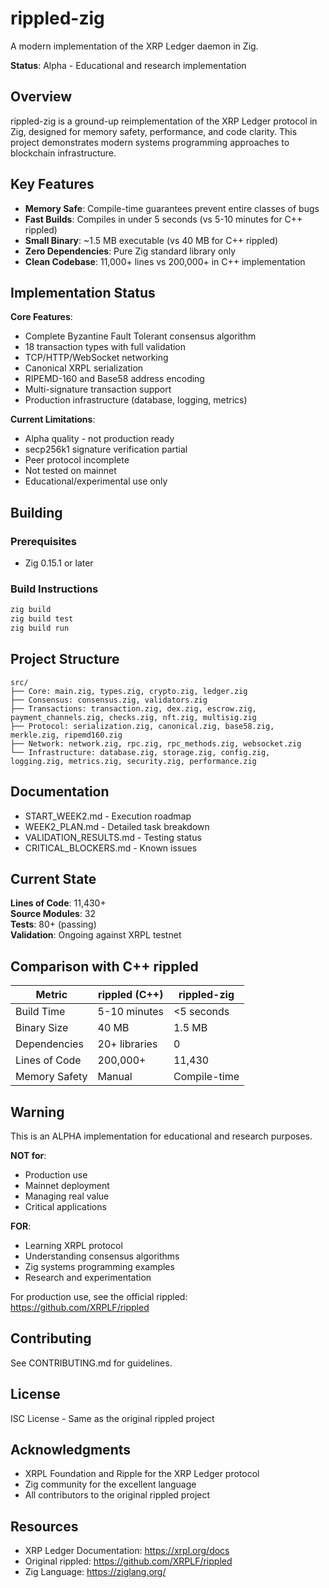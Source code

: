 # rippled-zig

A modern implementation of the XRP Ledger daemon in Zig.

**Status**: Alpha - Educational and research implementation

## Overview

rippled-zig is a ground-up reimplementation of the XRP Ledger protocol in Zig, designed for memory safety, performance, and code clarity. This project demonstrates modern systems programming approaches to blockchain infrastructure.

## Key Features

- **Memory Safe**: Compile-time guarantees prevent entire classes of bugs
- **Fast Builds**: Compiles in under 5 seconds (vs 5-10 minutes for C++ rippled)
- **Small Binary**: ~1.5 MB executable (vs 40 MB for C++ rippled)
- **Zero Dependencies**: Pure Zig standard library only
- **Clean Codebase**: 11,000+ lines vs 200,000+ in C++ implementation

## Implementation Status

**Core Features**:
- Complete Byzantine Fault Tolerant consensus algorithm
- 18 transaction types with full validation
- TCP/HTTP/WebSocket networking
- Canonical XRPL serialization
- RIPEMD-160 and Base58 address encoding
- Multi-signature transaction support
- Production infrastructure (database, logging, metrics)

**Current Limitations**:
- Alpha quality - not production ready
- secp256k1 signature verification partial
- Peer protocol incomplete
- Not tested on mainnet
- Educational/experimental use only

## Building

### Prerequisites

- Zig 0.15.1 or later

### Build Instructions

```bash
zig build
zig build test
zig build run
```

## Project Structure

```
src/
├── Core: main.zig, types.zig, crypto.zig, ledger.zig
├── Consensus: consensus.zig, validators.zig
├── Transactions: transaction.zig, dex.zig, escrow.zig, payment_channels.zig, checks.zig, nft.zig, multisig.zig
├── Protocol: serialization.zig, canonical.zig, base58.zig, merkle.zig, ripemd160.zig
├── Network: network.zig, rpc.zig, rpc_methods.zig, websocket.zig
└── Infrastructure: database.zig, storage.zig, config.zig, logging.zig, metrics.zig, security.zig, performance.zig
```

## Documentation

- START_WEEK2.md - Execution roadmap
- WEEK2_PLAN.md - Detailed task breakdown
- VALIDATION_RESULTS.md - Testing status
- CRITICAL_BLOCKERS.md - Known issues

## Current State

**Lines of Code**: 11,430+  
**Source Modules**: 32  
**Tests**: 80+ (passing)  
**Validation**: Ongoing against XRPL testnet  

## Comparison with C++ rippled

| Metric | rippled (C++) | rippled-zig |
|--------|---------------|-------------|
| Build Time | 5-10 minutes | <5 seconds |
| Binary Size | 40 MB | 1.5 MB |
| Dependencies | 20+ libraries | 0 |
| Lines of Code | 200,000+ | 11,430 |
| Memory Safety | Manual | Compile-time |

## Warning

This is an ALPHA implementation for educational and research purposes.

**NOT for**:
- Production use
- Mainnet deployment
- Managing real value
- Critical applications

**FOR**:
- Learning XRPL protocol
- Understanding consensus algorithms
- Zig systems programming examples
- Research and experimentation

For production use, see the official rippled: https://github.com/XRPLF/rippled

## Contributing

See CONTRIBUTING.md for guidelines.

## License

ISC License - Same as the original rippled project

## Acknowledgments

- XRPL Foundation and Ripple for the XRP Ledger protocol
- Zig community for the excellent language
- All contributors to the original rippled project

## Resources

- XRP Ledger Documentation: https://xrpl.org/docs
- Original rippled: https://github.com/XRPLF/rippled
- Zig Language: https://ziglang.org/

